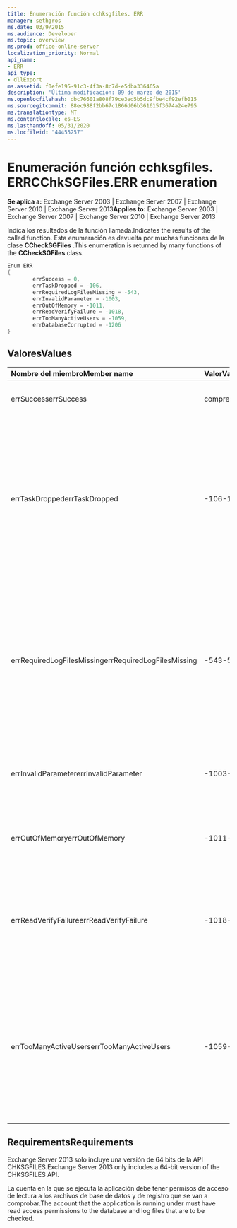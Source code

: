 ```yaml
---
title: Enumeración función cchksgfiles. ERR
manager: sethgros
ms.date: 03/9/2015
ms.audience: Developer
ms.topic: overview
ms.prod: office-online-server
localization_priority: Normal
api_name:
- ERR
api_type:
- dllExport
ms.assetid: f0efe195-91c3-4f3a-8c7d-e5dba336465a
description: 'Última modificación: 09 de marzo de 2015'
ms.openlocfilehash: dbc76601a808f79ce3ed5b5dc9fbe4cf92efb015
ms.sourcegitcommit: 88ec988f2bb67c1866d06b361615f3674a24e795
ms.translationtype: MT
ms.contentlocale: es-ES
ms.lasthandoff: 05/31/2020
ms.locfileid: "44455257"
---
```

# <a name="cchksgfileserr-enumeration"></a><span data-ttu-id="6f3b4-103">Enumeración función cchksgfiles. ERR</span><span class="sxs-lookup"><span data-stu-id="6f3b4-103">CChkSGFiles.ERR enumeration</span></span> 
  
<span data-ttu-id="6f3b4-104">**Se aplica a:** Exchange Server 2003 | Exchange Server 2007 | Exchange Server 2010 | Exchange Server 2013</span><span class="sxs-lookup"><span data-stu-id="6f3b4-104">**Applies to:** Exchange Server 2003 | Exchange Server 2007 | Exchange Server 2010 | Exchange Server 2013</span></span>
  
<span data-ttu-id="6f3b4-105">Indica los resultados de la función llamada.</span><span class="sxs-lookup"><span data-stu-id="6f3b4-105">Indicates the results of the called function.</span></span> <span data-ttu-id="6f3b4-106">Esta enumeración es devuelta por muchas funciones de la clase **CCheckSGFiles** .</span><span class="sxs-lookup"><span data-stu-id="6f3b4-106">This enumeration is returned by many functions of the **CCheckSGFiles** class.</span></span> 
  
```cs
Enum ERR  
{
        errSuccess = 0,
        errTaskDropped = -106,
        errRequiredLogFilesMissing = -543,
        errInvalidParameter = -1003,
        errOutOfMemory = -1011,
        errReadVerifyFailure = -1018,
        errTooManyActiveUsers = -1059,
        errDatabaseCorrupted = -1206
}

```

## <a name="values"></a><span data-ttu-id="6f3b4-107">Valores</span><span class="sxs-lookup"><span data-stu-id="6f3b4-107">Values</span></span>

|<span data-ttu-id="6f3b4-108">**Nombre del miembro**</span><span class="sxs-lookup"><span data-stu-id="6f3b4-108">**Member name**</span></span>|<span data-ttu-id="6f3b4-109">**Valor**</span><span class="sxs-lookup"><span data-stu-id="6f3b4-109">**Value**</span></span>|<span data-ttu-id="6f3b4-110">**Descripción**</span><span class="sxs-lookup"><span data-stu-id="6f3b4-110">**Description**</span></span>|
|:-----|:-----|:-----|
|<span data-ttu-id="6f3b4-111">errSuccess</span><span class="sxs-lookup"><span data-stu-id="6f3b4-111">errSuccess</span></span>  <br/> |<span data-ttu-id="6f3b4-112">comprendi</span><span class="sxs-lookup"><span data-stu-id="6f3b4-112">0</span></span>  <br/> |<span data-ttu-id="6f3b4-113">La función se completó sin errores.</span><span class="sxs-lookup"><span data-stu-id="6f3b4-113">The function completed without any errors.</span></span>  <br/> |
|<span data-ttu-id="6f3b4-114">errTaskDropped</span><span class="sxs-lookup"><span data-stu-id="6f3b4-114">errTaskDropped</span></span>  <br/> |<span data-ttu-id="6f3b4-115">-106</span><span class="sxs-lookup"><span data-stu-id="6f3b4-115">-106</span></span>  <br/> |<span data-ttu-id="6f3b4-116">Devuelto por la función **ErrTerm** para indicar que no se comprobaron todas las páginas de base de datos y los archivos de registro de transacciones, o que se detectaron errores durante la comprobación.</span><span class="sxs-lookup"><span data-stu-id="6f3b4-116">Returned by the **ErrTerm** function to indicate that not all database pages and transaction log files were checked, or that errors were encountered during the verification.</span></span>  <br/> |
|<span data-ttu-id="6f3b4-117">errRequiredLogFilesMissing</span><span class="sxs-lookup"><span data-stu-id="6f3b4-117">errRequiredLogFilesMissing</span></span>  <br/> |<span data-ttu-id="6f3b4-118">-543</span><span class="sxs-lookup"><span data-stu-id="6f3b4-118">-543</span></span>  <br/> |<span data-ttu-id="6f3b4-119">No se encontró en la ruta del archivo de registro uno o varios archivos de registro que son necesarios para poner la base de datos en un estado de cierre limpio, o bien no tenían el nombre base de tres letras especificado.</span><span class="sxs-lookup"><span data-stu-id="6f3b4-119">One or more log files that are required to bring the database to a clean-shutdown state was not found in the log file path, or did not have the specified three-letter base name.</span></span>  <br/> |
|<span data-ttu-id="6f3b4-120">errInvalidParameter</span><span class="sxs-lookup"><span data-stu-id="6f3b4-120">errInvalidParameter</span></span>  <br/> |<span data-ttu-id="6f3b4-121">-1003</span><span class="sxs-lookup"><span data-stu-id="6f3b4-121">-1003</span></span>  <br/> |<span data-ttu-id="6f3b4-122">Uno o más parámetros que se pasaron a la función no son válidos.</span><span class="sxs-lookup"><span data-stu-id="6f3b4-122">One or more parameters that were passed to the function were invalid.</span></span>  <br/> |
|<span data-ttu-id="6f3b4-123">errOutOfMemory</span><span class="sxs-lookup"><span data-stu-id="6f3b4-123">errOutOfMemory</span></span>  <br/> |<span data-ttu-id="6f3b4-124">-1011</span><span class="sxs-lookup"><span data-stu-id="6f3b4-124">-1011</span></span>  <br/> |<span data-ttu-id="6f3b4-125">Memoria insuficiente para completar la operación solicitada.</span><span class="sxs-lookup"><span data-stu-id="6f3b4-125">Insufficient memory was available to complete the requested operation.</span></span>  <br/> |
|<span data-ttu-id="6f3b4-126">errReadVerifyFailure</span><span class="sxs-lookup"><span data-stu-id="6f3b4-126">errReadVerifyFailure</span></span>  <br/> |<span data-ttu-id="6f3b4-127">-1018</span><span class="sxs-lookup"><span data-stu-id="6f3b4-127">-1018</span></span>  <br/> |<span data-ttu-id="6f3b4-128">La suma de comprobación que se almacena en una página de base de datos no coincide con la suma de comprobación esperada.</span><span class="sxs-lookup"><span data-stu-id="6f3b4-128">The checksum that is stored on a database page does not match its expected checksum.</span></span>  <br/> |
|<span data-ttu-id="6f3b4-129">errTooManyActiveUsers</span><span class="sxs-lookup"><span data-stu-id="6f3b4-129">errTooManyActiveUsers</span></span>  <br/> |<span data-ttu-id="6f3b4-130">-1059</span><span class="sxs-lookup"><span data-stu-id="6f3b4-130">-1059</span></span>  <br/> |<span data-ttu-id="6f3b4-131">Se llamó a la función **ErrTerm** mientras el objeto se usaba todavía.</span><span class="sxs-lookup"><span data-stu-id="6f3b4-131">The **ErrTerm** function was called while the object was still being used.</span></span> <span data-ttu-id="6f3b4-132">Esto puede ocurrir si se llama a **ErrTerm** antes de que se devuelva **ErrCheckDbPages** o **ErrCheckLogFiles** .</span><span class="sxs-lookup"><span data-stu-id="6f3b4-132">This can occur if **ErrTerm** is called before **ErrCheckDbPages** or **ErrCheckLogFiles** has returned.</span></span>  <br/> |
   
## <a name="requirements"></a><span data-ttu-id="6f3b4-133">Requirements</span><span class="sxs-lookup"><span data-stu-id="6f3b4-133">Requirements</span></span>

<span data-ttu-id="6f3b4-134">Exchange Server 2013 solo incluye una versión de 64 bits de la API CHKSGFILES.</span><span class="sxs-lookup"><span data-stu-id="6f3b4-134">Exchange Server 2013 only includes a 64-bit version of the CHKSGFILES API.</span></span>
  
<span data-ttu-id="6f3b4-135">La cuenta en la que se ejecuta la aplicación debe tener permisos de acceso de lectura a los archivos de base de datos y de registro que se van a comprobar.</span><span class="sxs-lookup"><span data-stu-id="6f3b4-135">The account that the application is running under must have read access permissions to the database and log files that are to be checked.</span></span>
  

